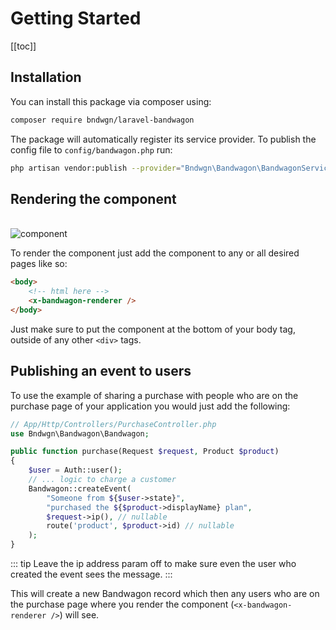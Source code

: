 # Getting Started

[[toc]]

## Installation

You can install this package via composer using: 

```sh
composer require bndwgn/laravel-bandwagon
```

The package will automatically register its service provider.
To publish the config file to `config/bandwagon.php` run:

```sh
php artisan vendor:publish --provider="Bndwgn\Bandwagon\BandwagonServiceProvider"
```

## Rendering the component
<br />
<img :src="$withBase('/bandwagon-thumb.gif')" alt="component">

To render the component just add the component to any or all desired pages like so:
```html
<body>
    <!-- html here -->
    <x-bandwagon-renderer />
</body>
```
Just make sure to put the component at the bottom of your body tag, outside of any other `<div>` tags.

## Publishing an event to users

To use the example of sharing a purchase with people who are on the purchase page of your application you would just add the following:
```php
// App/Http/Controllers/PurchaseController.php 
use Bndwgn\Bandwagon\Bandwagon;

public function purchase(Request $request, Product $product)
{
    $user = Auth::user(); 
    // ... logic to charge a customer
    Bandwagon::createEvent(
        "Someone from ${$user->state}",
        "purchased the ${$product->displayName} plan",
        $request->ip(), // nullable
        route('product', $product->id) // nullable
    ); 
}
 ```
::: tip
Leave the ip address param off to make sure even the user who created the event sees the message.
:::

This will create a new Bandwagon record which then any users who are on the purchase page where you render the component (`<x-bandwagon-renderer />`) will see.
